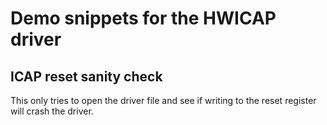 # Demo snippets for the HWICAP driver

## ICAP reset sanity check

This only tries to open the driver file and see if writing to the reset register will crash the driver.